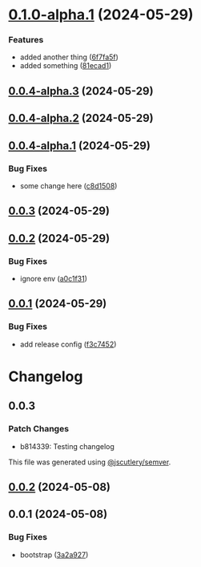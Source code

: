 # [0.1.0-alpha.1](https://github.com/adamghowiba/semrel-test/compare/v0.0.4-alpha.3...v0.1.0-alpha.1) (2024-05-29)


### Features

* added another thing ([6f7fa5f](https://github.com/adamghowiba/semrel-test/commit/6f7fa5f0d0435bfac0e9c704256c6ddd6cbe6196))
* added something ([81ecad1](https://github.com/adamghowiba/semrel-test/commit/81ecad1aa75070f8101e27f79f765a04d9add55c))

## [0.0.4-alpha.3](https://github.com/adamghowiba/semrel-test/compare/v0.0.4-alpha.2...v0.0.4-alpha.3) (2024-05-29)

## [0.0.4-alpha.2](https://github.com/adamghowiba/semrel-test/compare/v0.0.4-alpha.1...v0.0.4-alpha.2) (2024-05-29)

## [0.0.4-alpha.1](https://github.com/adamghowiba/semrel-test/compare/v0.0.3...v0.0.4-alpha.1) (2024-05-29)


### Bug Fixes

* some change here ([c8d1508](https://github.com/adamghowiba/semrel-test/commit/c8d1508fff3d50d7659ef7125be84063dc8895cc))

## [0.0.3](https://github.com/adamghowiba/semrel-test/compare/v0.0.2...v0.0.3) (2024-05-29)

## [0.0.2](https://github.com/adamghowiba/semrel-test/compare/v0.0.1...v0.0.2) (2024-05-29)


### Bug Fixes

* ignore env ([a0c1f31](https://github.com/adamghowiba/semrel-test/commit/a0c1f3124b14620a820c289031ee30e70cebacb2))

## [0.0.1](https://github.com/adamghowiba/semrel-test/compare/v0.0.0...v0.0.1) (2024-05-29)


### Bug Fixes

* add release config ([f3c7452](https://github.com/adamghowiba/semrel-test/commit/f3c7452b7b6e318aaf3e477e8faaf172c2753096))

# Changelog

## 0.0.3

### Patch Changes

- b814339: Testing changelog

This file was generated using [@jscutlery/semver](https://github.com/jscutlery/semver).

## [0.0.2](https://github.com/adamghowiba/semrel-test/compare/@semrel-test/source-0.0.1...@semrel-test/source-0.0.2) (2024-05-08)

## 0.0.1 (2024-05-08)

### Bug Fixes

- bootstrap ([3a2a927](https://github.com/adamghowiba/semrel-test/commit/3a2a927fe54e7d1f187272937c50429f59ccf78e))
